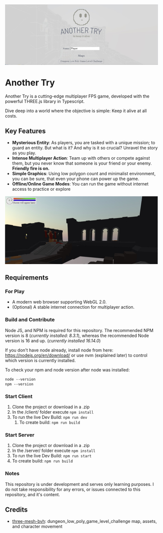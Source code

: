 ![Another Try](./client/public/menu.jpg)

# Another Try

Another Try is a cutting-edge multiplayer FPS game, developed with the powerful THREE.js library in Typescript.

Dive deep into a world where the objective is simple: Keep it alive at all costs.

## Key Features
 - **Mysterious Entity**: As players, you are tasked with a unique mission; to guard an entity. But what is it? And why is it so crucial? Unravel the story as you play.
 - **Intense Multiplayer Action**: Team up with others or compete against them, but you never know that someone is your friend or your enemy. **Friendly fire is on.**
 - **Simple Graphics**: Using low polygon count and minimalist environment, you can be sure, that even your phone can power up the game.
 - **Offline/Online Game Modes**: You can run the game without internet access to practice or explore

![Another Try In Game](./client/public/ingame.jpg)

## Requirements

### For Play
 - A modern web browser supporting WebGL 2.0.
 - (Optional) A stable internet connection for multiplayer action.

### Build and Contribute
Node JS, and NPM is required for this repository. The recommended NPM version is 8 (*currently installed: 8.3.1*), whereas the recommended Node version is 16 and up. (*currently installed 16.14.0*)

If you don't have node already, install node from here: <https://nodejs.org/en/download/> or use nvm (explained later) to control which version is currently installed.

To check your npm and node version after node was installed:
```shell
node --version
npm --version
```

### Start Client
1. Clone the project or download in a .zip
2. In the /client/ folder execute `npm install`
3. To run the live Dev Build: `npm run dev`
   1. To create build: `npm run build`

### Start Server
1. Clone the project or download in a .zip
2. In the /server/ folder execute `npm install`
3. To run the live Dev Build: `npm run start`
 1. To create build: `npm run build`


### Notes
This repository is under development and serves only learning purposes. I do not take responsibility for any errors, or issues connected to this repository, and it's content.


## Credits

 - [three-mesh-bvh](https://github.com/gkjohnson/three-mesh-bvh): dungeon_low_poly_game_level_challenge map, assets, and character movement
